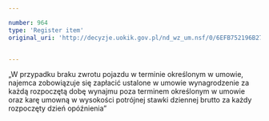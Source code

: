 ```yaml
---

number: 964
type: 'Register item'
original_uri: 'http://decyzje.uokik.gov.pl/nd_wz_um.nsf/0/6EFB752196B27B5BC12572DD00329770?OpenDocument'


---
```


„W przypadku braku zwrotu pojazdu w terminie określonym w umowie, najemca zobowiązuje się zapłacić ustalone w umowie wynagrodzenie za każdą rozpoczętą dobę wynajmu poza terminem określonym w umowie oraz karę umowną w wysokości potrójnej stawki dziennej brutto za każdy rozpoczęty dzień opóźnienia”
